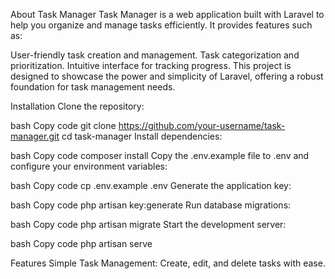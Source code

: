 About Task Manager
Task Manager is a web application built with Laravel to help you organize and manage tasks efficiently. It provides features such as:

User-friendly task creation and management.
Task categorization and prioritization.
Intuitive interface for tracking progress.
This project is designed to showcase the power and simplicity of Laravel, offering a robust foundation for task management needs.

Installation
Clone the repository:

bash
Copy code
git clone https://github.com/your-username/task-manager.git
cd task-manager
Install dependencies:

bash
Copy code
composer install
Copy the .env.example file to .env and configure your environment variables:

bash
Copy code
cp .env.example .env
Generate the application key:

bash
Copy code
php artisan key:generate
Run database migrations:

bash
Copy code
php artisan migrate
Start the development server:

bash
Copy code
php artisan serve

Features
Simple Task Management: Create, edit, and delete tasks with ease.
